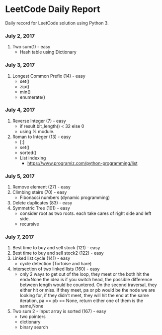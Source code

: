 # LeetCode Daily Report


Daily record for LeetCode solution using Python 3. 


### July 2, 2017
1. Two sum(1) - easy
    - Hash table using Dictionary
  
### July 3, 2017
1. Longest Common Prefix (14) - easy
    - set()
    - zip()
    - min()
    - enumerate()
### July 4, 2017
1. Reverse Integer (7) - easy
    * if result.bit_length() < 32 else 0
    * using % module.
2. Roman to Integer (13) - easy
    * [:]
    * set()
    * sorted()
    * List indexing
        * https://www.programiz.com/python-programming/list
### July 5, 2017
1. Remove element (27) - easy
2. Climbing stairs (70) - easy
    * Fibonacci numbers (dynamic programming)
3. Delete duplicates (83) - easy
4. Symmetric Tree (101) - easy
    * consider root as two roots. each take cares of right side and left side.
    * recursive
### July 7, 2017
1. Best time to buy and sell stock (121) - easy
2. Best time to buy and sell stock2 (122) - easy
3. Linked list cycle (141) - easy
    * cycle detection (Tortoise and hare)
4. Intersection of two linked lists (160) - easy
    * only 2 ways to get out of the loop, they meet or the both hit the end=None 
    the idea is if you switch head, the possible difference between length would be countered. 
    On the second traversal, they either hit or miss. 
    if they meet, pa or pb would be the node we are looking for, 
    if they didn't meet, they will hit the end at the same iteration, pa == pb == None, return either one of them is the same,None
5. Two sum 2 - Input array is sorted (167) - easy
    * two pointers
    * dictionary
    * binary search

